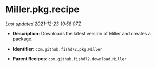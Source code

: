 # Miller.pkg.recipe

_Last updated 2021-12-23 19:58:07Z_

- **Description**: Downloads the latest version of Miller and creates a package.

- **Identifier**: `com.github.fishd72.pkg.Miller`

- **Parent Recipes**: `com.github.fishd72.download.Miller`